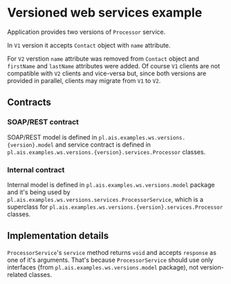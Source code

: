 Versioned web services example
==============================

Application provides two versions of `Processor` service.

In `V1` version it accepts `Contact` object with `name` attribute.

For `V2` verstion `name` attribute was removed from `Contact` object and `firstName` and `lastName` attributes were added.
Of course `V1` clients are not compatible with `V2` clients and vice-versa but, since both versions are provided in parallel, clients may migrate from `V1` to `V2`.

Contracts
---------

### SOAP/REST contract

SOAP/REST model is defined in `pl.ais.examples.ws.versions.{version}.model` and service contract is defined in `pl.ais.examples.ws.versions.{version}.services.Processor` classes.

### Internal contract

Internal model is defined in `pl.ais.examples.ws.versions.model` package and it's being used by `pl.ais.examples.ws.versions.services.ProcessorService`, which is a superclass for `pl.ais.examples.ws.versions.{version}.services.Processor` classes.

Implementation details
----------------------

`ProcessorService`'s `service` method returns `void` and accepts `response` as one of it's arguments. That's because `ProcessorService` should use only interfaces {from `pl.ais.examples.ws.versions.model` package), not version-related classes.
